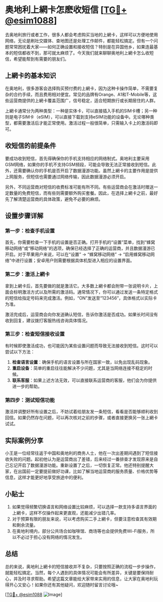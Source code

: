 # 奥地利上網卡怎麽收短信 [[TG💪+ @esim1088](https://t.me/s/esim1088)]

去奥地利旅行或者工作，很多人都会考虑购买当地的上網卡，这样可以方便地使用网络，无论是刷社交媒体、查地图还是处理工作邮件，都能轻松搞定。但有一个问题常常困扰着大家——如何正确设置和接收短信？特别是在异国他乡，如果连最基本的短信都收不到，那可就太麻烦了。今天我们就来聊聊奥地利上網卡怎么收短信，希望能帮到有需要的朋友们。

## 上網卡的基本知识

在奥地利，很多游客会选择购买预付费的上網卡，因为这种卡操作简单，不需要复杂的合约手续，而且费用相对便宜。常见的品牌有Orange、A1和T-Mobile等，这些运营商提供的上網卡覆盖范围广，信号稳定，适合短期旅行或长期居住的人群。

上網卡通常分为两种类型：一种是实体卡，可以直接插入手机的SIM卡槽；另一种则是电子SIM卡（eSIM），可以直接下载到支持eSIM功能的设备中。无论哪种类型，都需要激活后才能正常使用。激活过程一般很简单，只需输入卡上的激活码即可。

## 收短信的前提条件

要成功收到短信，首先得确保你的手机支持相应的网络制式。奥地利主要采用GSM网络，如果你的手机不支持GSM频段，可能会导致无法正常接收到短信。此外，还需要确认你的手机是否开启了数据漫游功能。虽然上網卡的主要作用是提供上网服务，但短信也需要通过网络传输，因此数据漫游必须开启。

另外，不同运营商对短信的收费标准可能有所不同。有些运营商会在激活时赠送一定数量的免费短信，而有些则需要额外购买套餐。因此，在选择上網卡之前，最好先了解清楚运营商的具体政策，避免不必要的麻烦。

## 设置步骤详解

### 第一步：检查手机设置

首先，你需要检查一下手机的设置是否正确。打开手机的“设置”菜单，找到“蜂窝移动网络”或“移动网络”的选项，确保已经选择了正确的运营商，并且数据漫游已开启。对于苹果用户来说，可以在“设置” -> “蜂窝移动网络” -> “启用蜂窝移动网络”中进行设置；安卓用户则需要根据具体机型进入相应的设置界面。

### 第二步：激活上網卡

拿到上網卡后，首先要做的就是激活它。大多数上網卡都会附带一张说明卡片，上面会标明激活方式以及所需的激活码。通常情况下，你可以通过发送一条特定格式的短信给指定号码来完成激活。例如，“ON”发送至“123456”，具体格式以实际卡为准。

激活完成后，运营商会向你发送确认短信，告诉你激活是否成功。如果长时间没有收到回复，建议拨打客服热线咨询具体情况。

### 第三步：检查短信接收设置

有时候即使激活成功，也可能因为某些设置问题而导致无法接收到短信。这时可以尝试以下方法：

1. **检查语言设置**：确保手机的语言设置与所在国家一致，以免出现乱码现象。
2. **重启设备**：简单的重启往往能解决不少问题，尤其是当网络连接不稳定的时候。
3. **联系客服**：如果上述方法无效，可以直接联系运营商的客服，他们会为你提供进一步的帮助。

### 第四步：测试短信功能

激活并调整好所有设置之后，不妨试着给朋友发一条短信，看看是否能够顺利收到回信。如果仍然存在问题，可以再次核对之前的步骤，或者直接更换另一张上網卡试试。

## 实际案例分享

小王是一位经常往返于中国和奥地利的商务人士，他在一次出差期间遇到了短信接收失败的问题。起初他认为是运营商出了差错，后来经过一番排查才发现原来是自己忘记开启了数据漫游功能。重新设置了之后，一切恢复正常。他还特别提醒大家，在出国前一定要提前做好功课，比如了解当地运营商的服务质量、价格优势等信息，这样才能更好地享受旅途中的便利。

## 小贴士

1. 如果觉得频繁切换语言和网络设置比较麻烦，可以选择一款支持多语言界面的上網卡，这样不仅操作起来更直观，还能减少出错几率。
2. 对于预算有限的朋友来说，可以考虑购买二手上網卡，但要注意检查其有效期和剩余流量。
3. 在奥地利境内，部分公共场合如咖啡馆、商场等也会提供免费Wi-Fi服务，所以不必过于担心没有网络的情况发生。

## 总结

总的来说，奥地利上網卡的短信接收并不复杂，只要按照正确的流程一步步操作，就能轻松搞定。当然，每个人遇到的具体情况可能会有所差异，关键是要保持耐心，并及时寻求帮助。希望这篇文章能给大家带来实用的信息，让大家在奥地利玩得开心又安心！如果你还有其他疑问，欢迎随时留言讨论哦~

[[TG💪+ @esim1088](https://t.me/s/esim1088) ![Image](https://i.postimg.cc/4NQfJmqS/Snipaste-2025-05-13-00-14-12.png)]